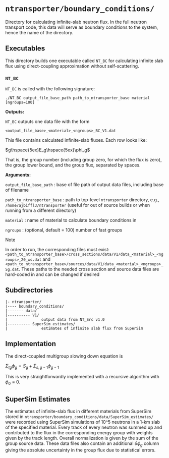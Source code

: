 # `ntransporter/boundary_conditions/`

Directory for calculating infinite-slab neutron flux. In the full neutron transport code, this data will serve as boundary conditions to the system, hence the name of the directory.


## Executables

This directory builds one executable called `NT_BC` for calculating infinite slab flux using direct-coupling approximation without self-scattering. 

### `NT_BC`

`NT_BC` is called with the following signature:

```
./NT_BC output_file_base_path path_to_ntransporter_base material [ngroups=100]
```




**Outputs:**

`NT_BC` outputs one data file with the form

```
<output_file_base>_<material>_<ngroups>_BC_V1.dat
```

This file contains calculated infinite-slab fluxes. Each row looks like:

$g\hspace{5ex}E_g\hspace{5ex}\phi_g$

That is, the group number (including group zero, for which the flux is zero), the group lower bound, and the group flux, separated by spaces.


**Arguments:**

`output_file_base_path` : base of file path of output data files, including base of filename

`path_to_ntransporter_base` : path to top-level `ntransporter` directory, e.g., `/home/ajbiffl3/ntransporter` (useful for out of source builds or when running from a different directory)

`material` : name of material to calculate boundary conditions in

`ngroups` : (optional, default = 100) number of fast groups

> [!Note]
> In order to run, the corresponding files must exist: `<path_to_ntransporter_base>/cross_sections/data/V1/data_<material>_<ngroups>_20_xs.dat` and `<path_to_ntransporter_base>/sources/data/V1/data_<material>_<ngroups>_Sg.dat`. These paths to the needed cross section and source data files are hard-coded in and can be changed if desired

## Subdirectories


```
|- ntransporter/
|---- boundary_conditions/
|------- data/
|---------- V1/
|               output data from NT_Src v1.0
|---------- SuperSim_estimates/
|               estimates of infinite slab flux from SuperSim
```

## Implementation


The direct-coupled multigroup slowing down equation is

$\Sigma_{tg} \phi_g = S_g + \Sigma_{s,g-1} \phi_{g-1}$

This is very straightforwardly implemented with a recursive algorithm with $\phi_0\equiv0$.


## SuperSim Estimates

The estimates of infinite-slab flux in different materials from SuperSim stored in `ntransporter/boundary_conditions/data/SuperSim_estimates/` were recorded using SuperSim simulations of 10^5 neutrons in a 1-km slab of the specified material. Every track of every neutron was summed up and contributed to the flux in the corresponding energy group with weights given by the track length. Overall normalization is given by the sum of the group source data. These data files also contain an additional $\delta\phi_g$ column giving the absolute uncertainty in the group flux due to statistical errors. 


